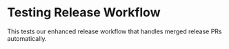 # Testing Release Workflow

This tests our enhanced release workflow that handles merged release PRs automatically.
